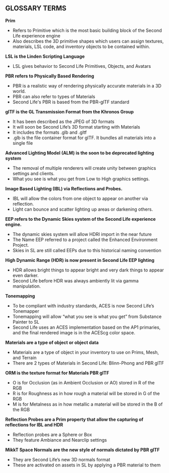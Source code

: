 ## GLOSSARY TERMS

**Prim**
 - Refers to Primitive which is the most basic building block of the Second Life experience engine
 - Also describes the 3D primitive shapes which users can assign textures, materials, LSL code, and inventory objects to be contained within.

**LSL is the Linden Scripting Language**
 - LSL gives behavior to Second Life Primitives, Objects, and Avatars

**PBR refers to Physically Based Rendering**
 - PBR is a realistic way of rendering physically accurate materials in a 3D world.
 - PBR can also refer to types of Materials
 - Second Life's PBR is based from the PBR-glTF standard

**glTF is the GL Transmission Format from the Khronos Group**
 - It has been described as the JPEG of 3D formats
 - It will soon be Second Life’s 3D format starting with Materials
 - It includes the formats .glb and .gltf
 - .glb is the file container format for glTF. It bundles all materials into a single file

**Advanced Lighting Model (ALM) is the soon to be deprecated lighting system**
 - The removal of multiple renderers will create unity between graphics settings and clients.
 - What you see is what you get from Low to High graphics settings.

**Image Based Lighting (IBL) via Reflections and Probes.**
 - IBL will allow the colors from one object to appear on another via reflection.
 - Light can bounce and scatter lighting up areas or darkening others.

**EEP refers to the Dynamic Skies system of the Second Life experience engine.**
- The dynamic skies system will allow HDRI import in the near future
- The Name EEP referred to a project called the Enhanced Environment Project.
- Skies in SL are still called EEPs due to this historical naming convention

**High Dynamic Range (HDR) is now present in Second Life EEP lighting**
 - HDR allows bright things to appear bright and very dark things to appear even darker.
 - Second Life before HDR was always ambiently lit via gamma manipulation. 

**Tonemapping**
 - To be compliant with industry standards, ACES is now Second Life’s Tonemapper
 - Tonemapping will allow “what you see is what you get” from Substance Painter to SL
 - Second Life uses an ACES implementation based on the AP1 primaries, and the final rendered image is in the ACEScg color space.

**Materials are a type of object or object data**
 - Materials are a type of object in your inventory to use on Prims, Mesh, and Terrain
 - There are 2 types of Materials in Second Life: Blinn-Phong and PBR glTF

**ORM is the texture format for Materials PBR glTF**
 - O is for Occlusion (as in Ambient Occlusion or AO) stored in R of the RGB
 - R is for Roughness as in how rough a material will be stored in G of the RGB
 - M is for Metalness as in how metallic a material will be stored in the B of the RGB
	
**Reflection Probes are a Prim property that allow the capturing of reflections for IBL and HDR**
 - Reflection probes are a Sphere or Box
 - They feature Ambiance and Nearclip settings

**MikkT Space Normals are the new style of normals dictated by PBR glTF** 
 - They are Second Life’s new 3D normals format
 - These are activated on assets in SL by applying a PBR material to them

